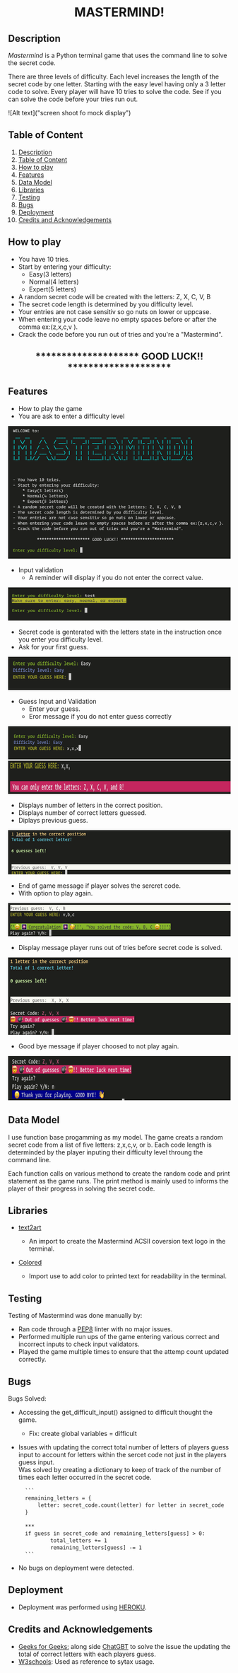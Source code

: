 <div align="center"><h1>MASTERMIND!</h1></div>

## Description 

*Mastermind* is a Python terminal game that uses the command line to solve the secret code.

There are three levels of difficulty. Each level increases the length of the secret code by one letter. Starting with the easy level having only a 3 letter code to solve. Every player will have 10 tries to solve the code. See if you can solve the code before your tries run out.

![Alt text]("screen shoot fo mock display")


## Table of Content 

1. [Description](#description)
2. [Table of Content](#table-of-content)
3. [How to play](#how-to-play)
4. [Features](#features)
5. [Data Model](#data-model)
6. [Libraries](#libraries)
7. [Testing](#testing)
8. [Bugs](#bugs)
9. [Deployment](#deployment)
10. [Credits and Acknowledgements](#credits-and-acknowledgements)

## How to play

- You have 10 tries.
- Start by entering your difficulty: 
    * Easy(3 letters) 
    * Normal(4 letters) 
    * Expert(5 letters)
- A random secret code will be created with the letters: Z, X, C, V, B
- The secret code length is determined by you difficulty level.
- Your entries are not case sensitiv so go nuts on lower or uppcase.
- When entering your code leave no empty spaces before or after the comma ex:(z,x,c,v ).
- Crack the code before you run out of tries and you're a "Mastermind".


<div align="center"><h2>******************** GOOD LUCK!! ********************</h2></div>

## Features

- How to play the game  
- You are ask to enter a difficulty level

<img src= "./assets/screenshots/header.png" width=600 height=300>

- Input validation  
  - A reminder will display if you do not enter the correct value.

<img src= "./assets/screenshots/diff_val.png" width=600 height=75>

- Secret code is genterated with the letters state in the instruction once you enter you difficulty level. 
- Ask for your first guess. 


<img src= "./assets/screenshots/diff.png" width=600 height=75>

- Guess Input and Validation
  - Enter your guess.
  - Eror message if you do not enter guess correctly  


<img src= "./assets/screenshots/enter_guess.png" width=600 height=75>
<img src= "./assets/screenshots/guess_val.png" width=600 height=75>

- Displays number of letters in the correct position.
- Displays number of correct letters guessed.
- Diplays previous guess.

<img src= "./assets/screenshots/update_total.png" width=600 height=100>

- End of game message if player solves the sercret code.
- With option to play again.

<img src= "./assets/screenshots/code_solved.png" width=600 height=75>

- Display message player runs out of tries before secret code is solved.

<img src= "./assets/screenshots/code_notsolved.png" width=600 height=175>

- Good bye message if player choosed to not play again.


<img src= "./assets/screenshots/No.png" width=600 height=100>


## Data Model 

I use function base progamming as my model. The game creats a random secret code from a list of five letters: z,x,c,v, or b. Each code length is determinded by the player inputing their difficulty level throung the command line.

Each function calls on various methond to create the random code and print statement as the game runs.
The print method is mainly used to informs the player of their progress in solving the secret code.

## Libraries
- [text2art](https://github.com/yhangf/text2art)
  - An import to create the Mastermind ACSII coversion text logo in the terminal.
  
- [Colored](https://dslackw.gitlab.io/colored/)
  - Import use to add color to printed text for readability in the terminal.

## Testing
Testing of Mastermind was done manually by:
- Ran code through a [PEP8](https://pep8ci.herokuapp.com/) linter with no major issues.  
- Performed multiple run ups of the game entering various correct and incorrect inputs to check input validators.   
- Played the game multiple times to ensure that the attemp count updated correctly. 

## Bugs
Bugs Solved:
- Accessing the get_difficult_input() assigned to difficult thought the game.
  - Fix: create global variables = difficult
- Issues with updating the correct total number of letters of players guess input to account for letters within the sercet code not just in the players guess input.  
Was solved by creating a dictionary to keep of track of the number of times each letter occurred in the secret code.

        ``` 
        remaining_letters = {
            letter: secret_code.count(letter) for letter in secret_code
        }

        ***
        if guess in secret_code and remaining_letters[guess] > 0:
                total_letters += 1
                remaining_letters[guess] -= 1
        ```

- No bugs on deployment were detected.
  
## Deployment 
- Deployment was performed using [HEROKU](heroku.com/apps).

## Credits and Acknowledgements
- [Geeks for Geeks:]( https://www.geeksforgeeks.org/) along side [ChatGBT](https://chat.openai.com/) to solve the issue the updating the total of correct letters with each players guess.
- [W3schools](https://www.w3schools.com/python/default.asp): Used as reference to sytax usage.

